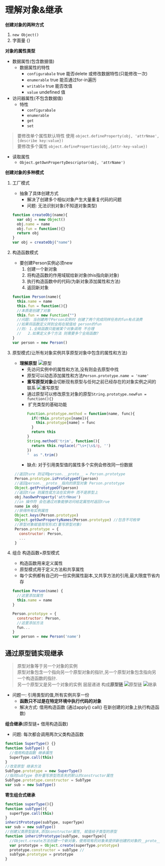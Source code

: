 # 理解对象&继承
 **创建对象的两种方式**
   1. `new Object()`
   2. 字面量  {}

**对象的属性类型**
 - 数据属性(包含数据值)
   - 数据属性的特性
     - `configurabale` true 能否delete 或修改数据特性(只能修改一次)
     - `enumerable` true 能否通过for-in遍历
     - `writable` true 能否改值
     - `value`  undefined 值
 - 访问器属性(不包含数据值)
   - 特性
     - `configurabale`
     - `enumerable`
     - `get`
     - `set`
  >要修改单个属性默认特性 使用  `object.defineProperty(obj, 'attrNmae', {describe key:value})`\
  >要修改多个属性 `object.defineProperties(obj,{attr-key-value})`
- 读取属性
  - `Object.getOwnPropertyDescriptor(obj, 'attrName')`

**创建对象的多种模式**
1. 工厂模式
   - 抽象了具体创建方式
     - 解决了创建多个相似对象产生大量重复代码的问题
     - 问题: 无法识别对象(不知道对象类型)
   ```javascript
   function createObj(name){
     var obj = new Object()
     obj.name = name
     obj.fun = function(){}
     return obj
   }
   var obj = createObj("name")
   ```
2. 构造函数模式
   - 要创建Person实例必须new 
     1. 创建一个新对象
     2. 将构造函数的作用域赋给新对象(this指向新对象)
     3. 执行构造函数中的代码(为新对象添加属性和方法)
     4. 返回新对象
   
   ```javascript
   function Person(name){
     this.name = name
     this.fun = function(){}
     //本质是创建了对象
     this.fun = new Function("")
     //问题: 当创建两个Person实例时 创建了两个完成同样任务的fun有点浪费
     //如果将函数定义转到全局在赋值给 person的fun
     //则: 1.全局函数只能被某个对象调用 不合理
     //   2.如果定义多个方法 则需要多个全局函数?
   }
   var person = new Person()
   ```
3. 原型模式(让所有对象实例共享原型对象中包含的属性和方法)
   - **理解原型**
       ![原型](https://raw.githubusercontent.com/luobosiji/blog/master/resources/proto.png)
     - 先访问实例中的属性和方法,没有则会去原型中找
     - 原型可以动态添加属性和方法`Person.prototype.name = 'name'`
     - **重写原型对象**会切断现有原型与任何之前已经存在的对象实例之间的联系
       ![重写原型](https://raw.githubusercontent.com/luobosiji/blog/master/resources/rewriteproto.png)
     - 通过原型可以修改原生对象的原型`String.prototype.newFun = function(){}`
     -  扩充类型的基础功能
       ```javascript
       Function.prototype.method = function(name, func){
         if(!this.prototype[name]){
           this.prototype[name] = func
         }
         return this
       }
       String.method('trim', function(){
         return this.replace(/^\s+|\s$/g, '')
       })
       "  as ".trim()
       ```
     - 缺点: 对于引用类型值的属性多个实例会修改同一份数据
    ```javascript
     //返回ture 则证明person.__proto__ = Person.prototype
     Person.prototype.isPrototypeOf(person)
     //返回person.__proto__指向的原型对象 Person.prototype
     Object.getPrototypeOf(person)
     //返回true 则属性或方法在实例中 而不是原型上
     obj.hasOwnProperty('attrNmae')
     //in 操作符 会在通过对象能够访问给定属性时返回true
     name in obj
     //获得所有实例属性
     Object.keys(Person.prototype)
     Object.getOwnPropertyNames(Person.prototype) //包含不可枚举
     //原型对象赋值简写形式(重写原型对象)
     Person.prototype = {
       constructor: Person,
       ...
     }
   ```
4. 组合 构造函数+原型模式
   - 构造函数用来定义属性
   - 原型模式用于定义方法和共享属性
   - 每个实例都有自己的一份实例属性副本,又共享方法的引用,最大限度节省内存
   ```javascript
   function Person(name) {
     //这里添加属性
     this.name = name
   }

   Person.prototpye = {
     constructor: Person,
     //这里添加方法
     fun...
   }
   var person = new Person('name')
   ```

## 通过原型链实现继承
>原型对象等于另一个对象的实例\
>原型对象包含一个指向另一个原型对象的指针,另一个原型对象包含指向另一个构造函数的指针.\
>另一个原型又是另一个对象的实例
>层层递进 构成**原型链**
![原型链](https://raw.githubusercontent.com/luobosiji/blog/master/resources/protoChain.png)
![继承](https://raw.githubusercontent.com/luobosiji/blog/master/resources/inheritance.png)
- 问题一: 引用类型的值,所有实例共享一份
  - **函数只不过是在特定环境中执行代码的对象**
  - 解决方式: 借用构造函数 (通过apply() call() 在新创建的对象上执行构造函数)
  
**组合继承**(原型链+ 借用构造函数)
  - 问题: 每次都会调用两次父类构造函数
```javascript
function SuperType() {}
function SubType() {
  //借用构造函数 继承属性
  SuperType.call(this)
}
//改变原型 继承方法
SubType.prototype = new SuperType()
//指向SubType 弥补重写原型而丢失的默认的constructor属性
SubType.prototype.constructor = SubType
var sub = new SubType()

```
**寄生组合式继承**
```javascript
function superType(){}
function subType(){
  superType.call(this)
}
inheritPrototype(subType, superType)
var sub = new subType()
//创建父类原型副本,添加constructor属性, 赋值给子类型的原型
function inheritPrototype(subType, superType){
  //Object.create方法创建一个新对象，使用现有的对象来提供新创建的对象的__proto__。 
  var prototype = Object.create(superType.prototype) 
  prototype.constructor = subType //
  subType.prototype = prototype
}
```

